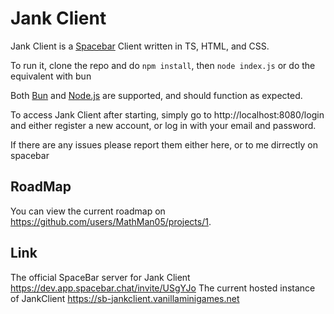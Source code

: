 # Jank Client
Jank Client is a [Spacebar](https://spacebar.chat) Client written in TS, HTML, and CSS.

To run it, clone the repo and do `npm install`, then
`node index.js`
or do the equivalent with bun

Both [Bun](https://bun.sh) and [Node.js](https://nodejs.org) are supported, and should function as expected.

To access Jank Client after starting, simply go to http://localhost:8080/login and either register a new account, or log in with your email and password.

If there are any issues please report them either here, or to me dirrectly on spacebar
## RoadMap
You can view the current roadmap on https://github.com/users/MathMan05/projects/1.

## Link
The official SpaceBar server for Jank Client https://dev.app.spacebar.chat/invite/USgYJo 
The current hosted instance of JankClient https://sb-jankclient.vanillaminigames.net
